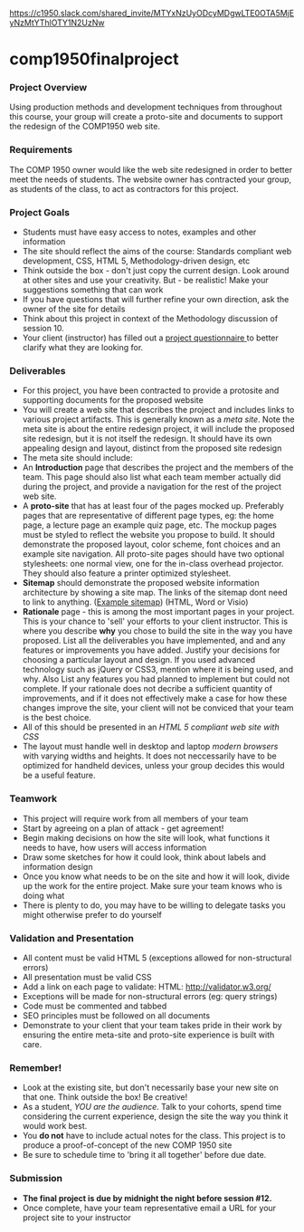 https://c1950.slack.com/shared_invite/MTYxNzUyODcyMDgwLTE0OTA5MjEyNzMtYThlOTY1N2UzNw

# comp1950finalproject

<div class="contblock">
<h3>Project Overview</h3>
<p>Using production methods and development techniques from throughout this course, your group will create a proto-site and documents to support the redesign of the COMP1950 web site.</p>


<h3>Requirements</h3>
<p>The COMP 1950 owner would like the web site redesigned in order to better meet the needs of students.  The website owner has contracted your group, as students of the class, to act as contractors for this project.</p>

<h3>Project Goals</h3>
<ul>
	<li>Students must have easy access to notes, examples and other information</li>
	<li>The site should reflect the aims of the course: Standards compliant web development, CSS, HTML 5, Methodology-driven design, etc</li>
	<li>Think outside the box - don't just copy the current design.  Look around at other sites and use your creativity.  But - be realistic!  Make your suggestions something that can work</li>
	<li>If you have questions that will further refine your own direction, ask the owner of the site for details</li>
	<li>Think about this project in context of the Methodology discussion of session 10.</li>
	<li>Your client (instructor) has filled out a <a href="/comp1950/downloads/project_questionnaire_filled_out.pdf">project questionnaire </a> to better clarify what they are looking for.</li>
</ul>

<h3>Deliverables</h3>
<ul>
	<li>For this project, you have been contracted to provide a protosite and supporting documents for the proposed website</li>
	<li>You will create a web site that describes the project and includes links to various project artifacts.  This is generally known as a <em>meta site</em>. Note the meta site is about the entire redesign project, it will include the proposed site redesign, but it is not itself the redesign. It should have its own appealing design and layout, distinct from the proposed site redesign</li>
	<li>The meta site should include: </li>
	<li>An <strong>Introduction</strong> page that describes the project and the members of the team.  This page should also list what each team member actually did during the project, and provide a navigation for the rest of the project web site.</li>
	<li>A <strong>proto-site</strong> that has at least four of the pages mocked up.  Preferably pages that are representative of different page types, eg: the home page, a lecture page an example quiz page, etc. The mockup pages must be styled to reflect the website you propose to build. It should demonstrate the proposed layout, color scheme, font choices and an example site navigation. All proto-site pages should have two optional stylesheets: one normal view, one for the in-class overhead projector. They should also feature a printer optimized stylesheet.</li>
	<li><strong>Sitemap</strong> should demonstrate the proposed website information architecture by showing a site map. The links of the sitemap dont need to link to anything. (<a href="sitemap.html">Example sitemap</a>) (HTML, Word or Visio)</li>
	<li><strong>Rationale</strong> page - this is among the most important pages in your project. This is your chance to 'sell' your efforts to your client instructor. This is where you describe <strong>why</strong> you chose to build the site in the way you have proposed. List all the deliverables you have implemented, and and any features or improvements you have added. Justify your decisions for choosing a particular layout and design. If you used advanced technology such as jQuery or CSS3, mention where it is being used, and why. Also List any features you had planned to implement but could not complete. If your rationale does not decribe a sufficient quantity of improvements, and if it does not effectively make a case for how these changes improve the site, your client will not be conviced that your team is the best choice.</li>
	<li>All of this should be presented in an <em>HTML 5 compliant web site with CSS</em></li>
	<li>The layout must handle well in desktop and laptop <em>modern browsers</em> with varying widths and heights. It does not neccessarily have to be optimized for handheld devices, unless your group decides this would be a useful feature.</li>
	
</ul>

<h3>Teamwork</h3>
<ul>
	<li>This project will require work from all members of your team</li>
	<li>Start by agreeing on a plan of attack - get agreement!</li>
	<li>Begin making decisions on how the site will look, what functions it needs to have, how users will access information</li>
	<li>Draw some sketches for how it could look, think about labels and information design</li>
	<li>Once you know what needs to be on the site and how it will look, divide up the work for the entire project. Make sure your team knows who is doing what</li>
	<li>There is plenty to do, you may have to be willing to delegate tasks you might otherwise prefer to do yourself</li>
</ul>
 

<h3>Validation and Presentation</h3>
  <ul>
    <li>All content must be valid HTML 5 (exceptions allowed for non-structural errors)</li>
    <li>All presentation must be valid CSS</li>
    <li>Add a link on each page to validate:
        HTML: <a href="http://validator.w3.org/">http://validator.w3.org/</a>
     </li>
    <li>Exceptions will be made for non-structural errors (eg: query strings)</li>
    <li>Code must be commented and tabbed</li>
    <li>SEO principles must be followed on all documents</li>
    <li>Demonstrate to your client that your team takes pride in their work by ensuring the entire meta-site and proto-site experience is built with care. </li>
  </ul>
	

<h3>Remember!</h3>
    <ul>
        <li>Look at the existing site, but don't necessarily base your new site on that one. Think outside the box! Be creative!</li>
	<li>As a student, <em>YOU are the audience</em>.  Talk to your cohorts, spend time considering the current experience, design the site the way you think it would work best.</li>
        <li>You <strong>do not</strong> have to include actual notes for the class.  This project is to produce a proof-of-concept of the new COMP 1950 site</li>
        <li>Be sure to schedule time to 'bring it all together' before due date.</li>
    </ul>

<h3>Submission</h3>
    <ul>
	<li><strong>The final project is due by midnight the night before session #12.</strong>	</li>
	<li>Once complete, have your team representative email a URL for your project site to your instructor</li>
    </ul>
</div>
